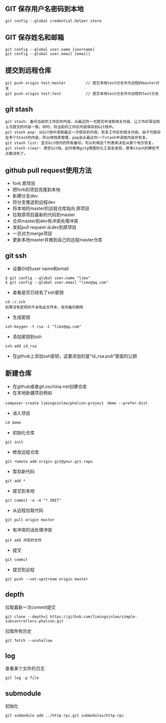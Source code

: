 ## GIT 保存用户名密码到本地
~~~
git config --global credential.helper store
~~~

## GIT 保存姓名和邮箱
~~~
git config --global user.name [username]
git config --global user.email [email]
~~~

## 提交到远程仓库
~~~
git push origin test:master         // 提交本地test分支作为远程的master分支
git push origin test:test           // 提交本地test分支作为远程的test分支
~~~

## git stash
~~~
git stash: 备份当前的工作区的内容，从最近的一次提交中读取相关内容，让工作区保证和上次提交的内容一致。同时，将当前的工作区内容保存到Git栈中。
git stash pop: 从Git栈中读取最近一次保存的内容，恢复工作区的相关内容。由于可能存在多个Stash的内容，所以用栈来管理，pop会从最近的一个stash中读取内容并恢复。
git stash list: 显示Git栈内的所有备份，可以利用这个列表来决定从那个地方恢复。
git stash clear: 清空Git栈。此时使用gitg等图形化工具会发现，原来stash的哪些节点都消失了。
~~~

## github pull request使用方法
* fork 原项目
* 把fork的项目克隆到本地
* 新建分支dev
* 将分支推送到远程dev
* 将本地的master的远程仓库指向 原项目
* 拉取原项目最新的代码到master
* 合并master到dev有冲突处理冲突
* 发起pull request 从dev到原项目
* 一旦对方merge项目
* 更新本地master并推到自己的远程master仓库

## git ssh 
* 设置Git的user name和email
~~~
$ git config --global user.name "limx"
$ git config --global user.email "limx@qq.com"
~~~

* 查看是否已经有了ssh密钥
~~~
cd ~/.ssh
如果没有密钥则不会有此文件夹，有则备份删除 
~~~
* 生成密钥
~~~
ssh-keygen -t rsa -C "limx@qq.com"
~~~
* 添加密钥到ssh
~~~
ssh-add id_rsa
~~~
* 在github上添加ssh密钥，这要添加的是“id_rsa.pub”里面的公钥

## 新建仓库
* 在github或者git.oschina.net创建仓库
* 在本地新疆项目例如
~~~
composer create limingxinleo/phalcon-project　demo --prefer-dist
~~~
* 进入项目
~~~
cd demo
~~~
* 初始化仓库
~~~
git init
~~~
* 修改远程仓库
~~~
git remote add origin git@your.git.repo
~~~
* 暂存新代码
~~~
git add *
~~~
* 提交到本地
~~~
git commit -a -m "* INIT"
~~~
* 从远程拉取代码
~~~
git pull origin master
~~~
* 有冲突的话处理冲突
~~~
git add 冲突的文件
~~~
* 提交
~~~
git commit
~~~
* 提交到远程
~~~
git push --set-upstream origin master
~~~

## depth
拉取最新一次commit提交
~~~
git clone --depth=1 https://github.com/limingxinleo/simple-subcontrollers.phalcon.git
~~~
拉取所有历史
~~~
git fetch --unshallow
~~~

## log
查看某个文件的日志
~~~
git log -p file
~~~

## submodule
初始化
```
git submodule add ../http-rpc.git submodules/http-rpc
```
